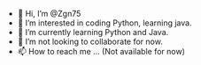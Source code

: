 - 👋 Hi, I’m @Zgn75
- 👀 I’m interested in coding Python, learning java.
- 🌱 I’m currently learning Python and Java.
- 💞️ I’m not looking to collaborate for now.
- 📫 How to reach me ... (Not available for now)

<!---
Zgn75/Zgn75 is a ✨ special ✨ repository because its `README.md` (this file) appears on your GitHub profile.
You can click the Preview link to take a look at your changes.
--->
